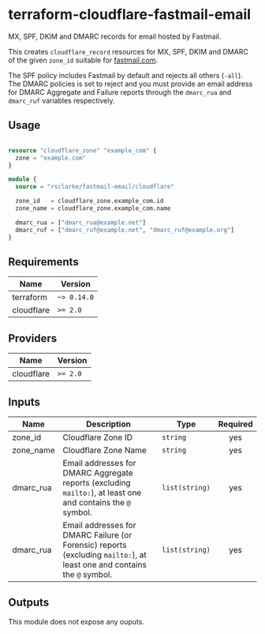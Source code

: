 # terraform-cloudflare-fastmail-email

MX, SPF, DKIM and DMARC records for email hosted by Fastmail.

This creates `cloudflare_record` resources for MX, SPF, DKIM and DMARC of the given `zone_id` suitable for [fastmail.com](https://fastmail.com).

The SPF policy includes Fastmail by default and rejects all others (`-all`).  The DMARC policies is set to reject and you must provide an email address for DMARC Aggregate and Failure reports through the `dmarc_rua` and `dmarc_ruf` variables respectively.

## Usage

```terraform

resource "cloudflare_zone" "example_com" {
  zone = "example.com"
}

module {
  source = "rsclarke/fastmail-email/cloudflare"

  zone_id   = cloudflare_zone.example_com.id
  zone_name = cloudflare_zone.example_com.name

  dmarc_rua = ["dmarc_rua@example.net"]
  dmarc_ruf = ["dmarc_ruf@example.net", "dmarc_ruf@example.org"]
}
```

## Requirements

| Name | Version |
|------|---------|
| terraform | `~> 0.14.0` |
| cloudflare | `>= 2.0` |

## Providers

| Name | Version |
|------|---------|
| cloudflare | `>= 2.0` |

## Inputs

| Name | Description | Type | Required |
|------|-------------|------|:--------:|
| zone_id | Cloudflare Zone ID | `string` | yes |
| zone_name | Cloudflare Zone Name | `string` | yes |
| dmarc_rua | Email addresses for DMARC Aggregate reports (excluding `mailto:`), at least one and contains the `@` symbol. | `list(string)` | yes |
| dmarc_rua | Email addresses for DMARC Failure (or Forensic) reports (excluding `mailto:`), at least one and contains the `@` symbol. | `list(string)` | yes |

## Outputs

This module does not expose any ouputs.
